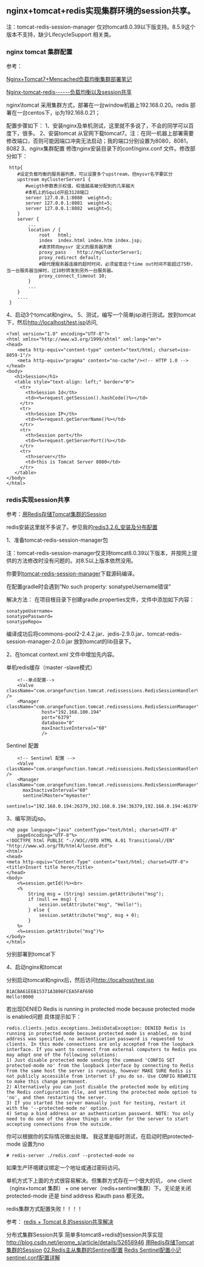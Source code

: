 ## nginx+tomcat+redis实现集群环境的session共享。

注：tomcat-redis-session-manager 仅对tomcat8.0.39以下版支持。8.5.9这个版本不支持，缺少LifecycleSupport 相关类。

### nginx tomcat 集群配置
参考：

[Nginx+Tomcat7+Mencached负载均衡集群部署笔记](http://blog.csdn.net/zht666/article/details/38515147)

[Nginx-tomcat-redis------负载均衡以及session共享](http://www.cnblogs.com/chihirotan/p/5791401.html)

nginx\tomcat 采用集群方式，部署在一台window机器上192.168.0.20。redis 部署在一台centos下，ip为192.168.0.21；

配置步骤如下：
1、安装nginx及单机测试，这里就不多说了，不会的同学可以百度下，很多。
2、安装tomcat 从官网下载tomcat7。注：在同一机器上部署需要修改端口，否则可能因端口冲突无法启动；我的端口分别设置为8080，8081，8082
3、nginx集群配置
修改nginx安装目录下的conf/nginx.conf 文件。修改部分如下：

```
 http{
    #设定负载均衡的服务器列表，可以设置多个upstream，但mysvr名字要区分
    upstream myClusterServer1 {
       #weigth参数表示权值，权值越高被分配到的几率越大
       #本机上的Squid开启3128端口
       server 127.0.0.1:8080  weight=5;
       server 127.0.0.1:8081  weight=5;
       server 127.0.0.1:8082  weight=5;
    }
    server {
        ...
        location / {
            root   html;
            index  index.html index.htm index.jsp;
            #请求转向mysvr 定义的服务器列表
            proxy_pass    http://myClusterServer1;
            proxy_redirect default;
            #跟代理服务器连接的超时时间，必须留意这个time out时间不能超过75秒，当一台服务器当掉时，过10秒转发到另外一台服务器。
        	proxy_connect_timeout 10;
        }
        ...
    }
    ....
 }
```
4、启动3个tomcat和nginx。
5、测试，编写一个简单jsp进行测试。放到tomcat下，然后[http://localhost/test.jsp](http://localhost/test.jsp)访问,
```
<?xml version="1.0" encoding="UTF-8"?>
<html xmlns="http://www.w3.org/1999/xhtml" xml:lang="en">
<head>
    <meta http-equiv="content-type" content="text/html; charset=iso-8859-1"/>
    <meta http-equiv="pragma" content="no-cache"/><!-- HTTP 1.0 -->
</head>
<body>
   <h1>Session</h1>
   <table style="text-align: left;" border="0">
     <tr>
       <th>Session Id</th>
       <td><%=request.getSession().hashCode()%></td>
     </tr>
     <tr>
       <th>Session IP</th>
       <td><%=request.getServerName()%></td>
     </tr>
     <tr>
       <th>Session port</th>
       <td><%=request.getServerPort()%></td>
     </tr>
     <tr>
       <th>server</th>
       <td>this is Tomcat Server 8080</td>
     </tr>
   </table>
</body>
</html>
```

### redis实现session共享
参考：[用Redis存储Tomcat集群的Session](http://blog.csdn.net/chszs/article/details/42610365)

redis安装这里就不多说了。参见我的[redis3.2.6_安装及分布配置]()

1、准备tomcat-redis-session-manager包

注：tomcat-redis-session-manager仅支持tomcat8.0.39以下版本，并按网上提供的方法修改时没有问题的。对8.5以上版本依然没用。

你要到[tomcat-redis-session-manager](https://github.com/jcoleman/tomcat-redis-session-manager)下载源码编译。

在配置gradle时会遇到“No such property: sonatypeUsername错误”

解决方法：
在项目根目录下创建gradle.properties文件，文件中添加如下内容：

```
sonatypeUsername=
sonatypePassword=
sonatypeRepo=
```
编译成功后将commons-pool2-2.4.2.jar、jedis-2.9.0.jar、tomcat-redis-session-manager-2.0.0.jar 放到tomcat的lib目录下。

2、在tomcat context.xml 文件中增加先内容。

单机redis缓存（master -slave模式）

```
    <!--单点配置-->
    <Valve className="com.orangefunction.tomcat.redissessions.RedisSessionHandlerValve" />
    <Manager className="com.orangefunction.tomcat.redissessions.RedisSessionManager"
             host="192.168.100.194"
             port="6379"
             database="0"
             maxInactiveInterval="60"
             />
```

Sentinel 配置

```
    <!-- Sentinel 配置 -->
    <Valve className="com.orangefunction.tomcat.redissessions.RedisSessionHandlerValve" />
    <Manager className="com.orangefunction.tomcat.redissessions.RedisSessionManager"
      maxInactiveInterval="60"
	  sentinelMaster="mymaster"
      sentinels="192.168.0.194:26379,192.168.0.194:36379,192.168.0.194:46379"/>
```

3、编写测试jsp。
```
<%@ page language="java" contentType="text/html; charset=UTF-8"
    pageEncoding="UTF-8"%>
<!DOCTYPE html PUBLIC "-//W3C//DTD HTML 4.01 Transitional//EN" "http://www.w3.org/TR/html4/loose.dtd">
<html>
<head>
<meta http-equiv="Content-Type" content="text/html; charset=UTF-8">
<title>Insert title here</title>
</head>
<body>
    <%=session.getId()%><br>
    <%
        String msg = (String) session.getAttribute("msg");
        if (null == msg) {
            session.setAttribute("msg", "Hello!");
        } else {
            session.setAttribute("msg", msg + 0);
        }
    %>
    <%=session.getAttribute("msg")%>
</body>
</html>
```
分别部署到tomcat下

4、启动nginx和tomcat

分别启动tomcat和nginx后，然后访问[http://localhost/test.jsp](http://localhost/test.jsp)

```
B1ACBA61EEB15371A3896FCEA5FAF69D
Hello!0000
```

若出现DENIED Redis is running in protected mode because protected mode is enabled问题
具体提示如下：
```
redis.clients.jedis.exceptions.JedisDataException: DENIED Redis is running in protected mode because protected mode is enabled, no bind address was specified, no authentication password is requested to clients. In this mode connections are only accepted from the loopback interface. If you want to connect from external computers to Redis you may adopt one of the following solutions:
1) Just disable protected mode sending the command 'CONFIG SET protected-mode no' from the loopback interface by connecting to Redis from the same host the server is running, however MAKE SURE Redis is not publicly accessible from internet if you do so. Use CONFIG REWRITE to make this change permanent.
2) Alternatively you can just disable the protected mode by editing the Redis configuration file, and setting the protected mode option to 'no', and then restarting the server.
3) If you started the server manually just for testing, restart it with the '--protected-mode no' option.
4) Setup a bind address or an authentication password. NOTE: You only need to do one of the above things in order for the server to start accepting connections from the outside.
```
你可以根据你的实际情况做出处理。
我这里是临时测试，在启动时把protected-mode 设置为no
```
# redis-server ./redis.conf --protected-mode no
```

如果生产环境建议绑定一个地址或通过密码访问。

单机方式下上面的方式很容易解决。但集群方式存在一个很大的坑， one client（nginx+tomcat 集群） + one server（redis+sentinel集群）下。无论是关闭protected-mode 还是 bind address 和auth pass 都无效。

redis集群方式配置失败！！！！


参考：
[redis + Tomcat 8 的session共享解决](http://www.cnblogs.com/interdrp/p/4868740.html)

分布式集群Session共享 简单多tomcat8+redis的session共享实现
http://blog.csdn.net/jerome_s/article/details/52658946
[用Redis存储Tomcat集群的Session](http://blog.csdn.net/chszs/article/details/42610365)
[02.Redis主从集群的Sentinel配置](http://www.cnblogs.com/LiZhiW/p/4851631.html#_label2)
[Redis Sentinel配置小记](http://debugo.com/redis-sentinel/?utm_source=tuicool&utm_medium=referral)
[sentinel.conf配置详解](http://www.cnblogs.com/LiZhiW/p/4851640.html)